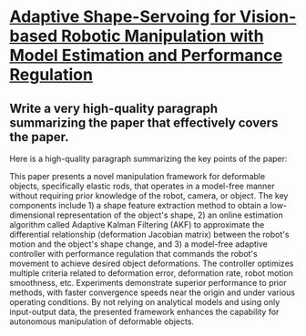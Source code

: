 # [Adaptive Shape-Servoing for Vision-based Robotic Manipulation with Model   Estimation and Performance Regulation](https://arxiv.org/abs/2312.06340)

## Write a very high-quality paragraph summarizing the paper that effectively covers the paper.

 Here is a high-quality paragraph summarizing the key points of the paper:

This paper presents a novel manipulation framework for deformable objects, specifically elastic rods, that operates in a model-free manner without requiring prior knowledge of the robot, camera, or object. The key components include 1) a shape feature extraction method to obtain a low-dimensional representation of the object's shape, 2) an online estimation algorithm called Adaptive Kalman Filtering (AKF) to approximate the differential relationship (deformation Jacobian matrix) between the robot's motion and the object's shape change, and 3) a model-free adaptive controller with performance regulation that commands the robot's movement to achieve desired object deformations. The controller optimizes multiple criteria related to deformation error, deformation rate, robot motion smoothness, etc. Experiments demonstrate superior performance to prior methods, with faster convergence speeds near the origin and under various operating conditions. By not relying on analytical models and using only input-output data, the presented framework enhances the capability for autonomous manipulation of deformable objects.
